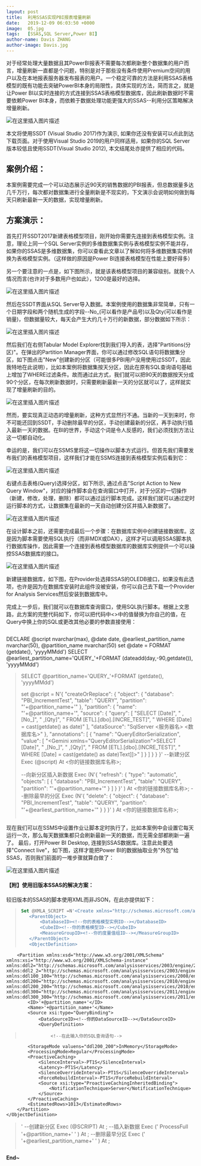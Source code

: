 ```yaml
---
layout: post
title:  利用SSAS实现PBI报表增量刷新
date:   2019-12-09 06:03:50 +0000
image:  05.jpg
tags:   [SSAS,SQL Server,Power BI]
author-name: Davis ZHANG
author-image: Davis.jpg
---
```


对于经常处理大量数据且其PowerBI报表不需要每次都刷新整个数据集的用户而言，增量刷新一直都是个问题，特别是对于那些没有条件使用Premium空间的用户以及在本地报表服务器发布报表的用户。一个稳定可靠的方法是利用SSAS表格模型的既有功能去突破PowerBI本身的局限性，具体实现的方法，简而言之，就是让Power BI以实时连接的方式连接到SSAS表格模型数据库，因此刷新数据时不需要依赖Power BI本身，而依赖于数据处理功能更强大的SSAS--利用分区策略解决增量刷新。

![在这里插入图片描述](https://img-blog.csdnimg.cn/20191209191718854.png?x-oss-process=image/watermark,type_ZmFuZ3poZW5naGVpdGk,shadow_10,text_d3d3LmQtYmkudGVjaA==,size_16,color_FFFFFF,t_70)

本文将使用SSDT (Visual Studio 2017)作为演示, 如果你还没有安装可以点此到达下载页面。对于使用Visual Studio 2019的用户同样适用，如果你的SQL Server版本较低且使用SSDT(Visual Studio 2012), 本文结尾处亦提供了相应的代码。

## 案例介绍：

本案例需要完成一个可以动态展示近90天的销售数据的PBI报表，但总数据量多达几千万行，每次都对数据集进行全量刷新是不现实的，下文演示会说明如何做到每天只刷新最新一天的数据，实现增量刷新。

## 方案演示：

首先打开SSDT2017新建表格模型项目，刚开始你需要先连接到表格模型实例。注意，理论上同一个SQL Server实例的多维数据集实例与表格模型实例不能并存，如果你的SSAS是多维数据集，你可以查看此文章以了解如何将多维数据集实例转换为表格模型实例。（这样做的原因是Power BI连接表格模型在性能上要好得多）

另一个要注意的一点是，如下图所示，就是该表格模型项目的兼容级别。就我个人情况而言(也许对于多数用户也如此），1200是最好的选择。

![在这里插入图片描述](https://img-blog.csdnimg.cn/20191209191738774.png?x-oss-process=image/watermark,type_ZmFuZ3poZW5naGVpdGk,shadow_10,text_d3d3LmQtYmkudGVjaA==,size_16,color_FFFFFF,t_70)

然后在SSDT界面从SQL Server导入数据。本案例使用的数据集非常简单，只有一个日期字段和两个随机生成的字段--No_(可以看作是产品号)以及Qty(可以看作是销量)，但数据量较大，每天会产生大约几十万行的新数据，部分数据如下所示：

![在这里插入图片描述](https://img-blog.csdnimg.cn/20191209191745520.png)

然后我们在右侧Tabular Model Explorer找到我们导入的表，选择"Partitions(分区)"。在弹出的Partition Manager界面，你可以通过修改SQL语句将数据集分区，如下图点击"New"创建新的分区（可能很多PBI用户没用使用过SSDT，因此我特地在此说明），比如本案例将数据集按天分区，因此在原有SQL查询语句基础上增加了WHERE过滤条件。故而通过此方式，我们就可以把90天的数据按天分成90个分区，在每次刷新数据时，只需要刷新最新一天的分区就可以了，这样就实现了增量刷新的目的。

![在这里插入图片描述](https://img-blog.csdnimg.cn/20191209191758748.png?x-oss-process=image/watermark,type_ZmFuZ3poZW5naGVpdGk,shadow_10,text_d3d3LmQtYmkudGVjaA==,size_16,color_FFFFFF,t_70)

然而，要实现真正动态的增量刷新，这种方式显然行不通。当新的一天到来时，你不可能还回到SSDT，手动删除最早的分区，手动创建最新的分区，再手动执行插入最新一天的数据。在BI的世界，手动这个词是令人反感的，我们必须找到方法让这一切都自动化。

幸运的是，我们可以在SSMS里将这一切操作以脚本方式运行。但首先我们需要发布我们的表格模型项目，这样我们才能在SSMS连接到表格模型实例后看到它：

![在这里插入图片描述](https://img-blog.csdnimg.cn/20191209191804483.png?x-oss-process=image/watermark,type_ZmFuZ3poZW5naGVpdGk,shadow_10,text_d3d3LmQtYmkudGVjaA==,size_16,color_FFFFFF,t_70)

右键点击表格(Query)选择分区，如下所示,  通过点击"Script Action to New Query Window"，对应的操作脚本会在查询窗口中打开，对于分区的一切操作（新建，修改，处理，删除）都可以通过运行脚本完成。这样我们就可以通过定时运行脚本的方式，让数据集在最新的一天自动创建分区并插入新数据了。

![在这里插入图片描述](https://img-blog.csdnimg.cn/20191209191814345.png?x-oss-process=image/watermark,type_ZmFuZ3poZW5naGVpdGk,shadow_10,text_d3d3LmQtYmkudGVjaA==,size_16,color_FFFFFF,t_70)

在设计脚本之前，还需要完成最后一个步骤：在数据库实例中创建链接数据库。这是因为脚本需要使用SQL执行（而非MDX或DAX），这样才可以调用SSAS脚本执行数据库操作，因此需要一个连接到表格模型数据库的数据库实例提供一个可以操控SSAS数据库的接口。

![在这里插入图片描述](https://img-blog.csdnimg.cn/20191209191820742.png?x-oss-process=image/watermark,type_ZmFuZ3poZW5naGVpdGk,shadow_10,text_d3d3LmQtYmkudGVjaA==,size_16,color_FFFFFF,t_70)

新建链接数据库，如下图，在Provider处选择SSAS的OLEDB接口，如果没有此选项，也许是因为在数据库安装时此组件没被安装，你可以自己去下载一个Provider for Analysis Services然后安装到数据库中。

完成上一步后，我们就可以在数据库查询窗口，使用SQL执行脚本。根据上文思路，此方案的完整代码如下，你可以把代码中<>中的值替换为你自己的值，在Query中换上你的SQL或更改其他必要的参数直接使用：

>```SQL
DECLARE @script nvarchar(max), @date date, @earliest_partition_name nvarchar(50), @partition_name nvarchar(50)
set @date = FORMAT (getdate(), 'yyyyMMdd')
SELECT @earliest_partition_name='QUERY_'+FORMAT (dateadd(day,-90,getdate()), 'yyyyMMdd')
>SELECT @partition_name='QUERY_'+FORMAT (getdate(), 'yyyyMMdd')
>
>set @script = N'{
  "createOrReplace": {
    "object": {
      "database": "PBI_IncrementTest",
      "table": "QUERY",
      "partition": "'+@partition_name+'"
    },
    "partition": {
      "name": "'+@partition_name+'",
      "source": {
        "query": [
          "SELECT [Date]",
          "      ,[No_]",
          "      ,[Qty]",
          "  FROM [ETL].[dbo].[INCRE_TEST]",
          " WHERE [Date] = cast(getdate() as date)"
        ],
        "dataSource": "SqlServer <服务器名> <数据库名>"
      },
      "annotations": [
        {
          "name": "QueryEditorSerialization",
          "value": [
            "<?xml version=\"1.0\" encoding=\"UTF-16\"?><Gemini xmlns=\"QueryEditorSerialization\"><AnnotationContent><![CDATA[<RSQueryCommandText>SELECT [Date]",
            "      ,[No_]",
            "      ,[Qty]",
            "  FROM [ETL].[dbo].[INCRE_TEST]",
            " WHERE [Date] = cast(getdate() as date)</RSQueryCommandText><RSQueryCommandType>Text</RSQueryCommandType><RSQueryDesignState></RSQueryDesignState>]]></AnnotationContent></Gemini>"
          ]
        }
      ]
    }
  }
>}'
>--新建分区
>Exec (@script) At <你的链接数据库名称>;
>
>--向新分区插入新数据
>Exec 
(N'{
  "refresh": {
    "type": "automatic",
    "objects": [
      {
        "database": "PBI_IncrementTest",
        "table": "QUERY",
        "partition": "'+@partition_name+'"
      }
    ]
  }
}'
>) At <你的链接数据库名称>;
>--删除最早的分区
>Exec
(N'{
  "delete": {
    "object": {
      "database": "PBI_IncrementTest",
      "table": "QUERY",
      "partition": "'+@earliest_partition_name+'"
    }
  }
}'
) At <你的链接数据库名称>;
>```

现在我们可以在SSMS中设置作业让脚本定时执行了，比如本案例中会设置它每天运行一次，那么每天数据集都只会刷新最新一天的数据，而无需全部都刷新一遍了。
最后，打开Power BI Desktop, 连接到SSAS数据库。注意此处要选择"Connect live"，如下图，这样才能把Power BI的数据抽取业务"外包"给SSAS，否则我们前面的一堆步骤就算白做了：

![在这里插入图片描述](https://img-blog.csdnimg.cn/20191209191836615.png?x-oss-process=image/watermark,type_ZmFuZ3poZW5naGVpdGk,shadow_10,text_d3d3LmQtYmkudGVjaA==,size_16,color_FFFFFF,t_70)


#### 【附】使用旧版本SSAS的解决方案：

较旧版本的SSAS的脚本使用XML而非JSON，在此亦提供如下：

>```SQL
>Set @XMLA_SCRIPT =N'<Create xmlns="http://schemas.microsoft.com/analysisservices/2003/engine">
>    <ParentObject>
>        <DatabaseID><!--你的表格模型实例ID--></DatabaseID>
>        <CubeID><!--你的表格模型ID--></CubeID>
>        <MeasureGroupID><!--你的度量值组ID--></MeasureGroupID>
>    </ParentObject>
>    <ObjectDefinition>
        <Partition xmlns:xsd="http://www.w3.org/2001/XMLSchema" xmlns:xsi="http://www.w3.org/2001/XMLSchema-instance" xmlns:ddl2="http://schemas.microsoft.com/analysisservices/2003/engine/2" xmlns:ddl2_2="http://schemas.microsoft.com/analysisservices/2003/engine/2/2" xmlns:ddl100_100="http://schemas.microsoft.com/analysisservices/2008/engine/100/100" xmlns:ddl200="http://schemas.microsoft.com/analysisservices/2010/engine/200" xmlns:ddl200_200="http://schemas.microsoft.com/analysisservices/2010/engine/200/200" xmlns:ddl300="http://schemas.microsoft.com/analysisservices/2011/engine/300" xmlns:ddl300_300="http://schemas.microsoft.com/analysisservices/2011/engine/300/300">
            <ID>'+@partition_name+'</ID>
            <Name>'+@partition_name+'</Name>
            <Source xsi:type="QueryBinding">
                <DataSourceID><!--你的DataSourceID--></DataSourceID>
                <QueryDefinition>
>                <!--在此输入你的SQL查询语句-->
>	</QueryDefinition>
>            </Source>
            <StorageMode valuens="ddl200_200">InMemory</StorageMode>
            <ProcessingMode>Regular</ProcessingMode>
            <ProactiveCaching>
                <SilenceInterval>-PT1S</SilenceInterval>
                <Latency>-PT1S</Latency>
                <SilenceOverrideInterval>-PT1S</SilenceOverrideInterval>
                <ForceRebuildInterval>-PT1S</ForceRebuildInterval>
                <Source xsi:type="ProactiveCachingInheritedBinding">
                    <NotificationTechnique>Server</NotificationTechnique>
                </Source>
            </ProactiveCaching>
            <EstimatedRows>1013</EstimatedRows>        
        </Partition>
    </ObjectDefinition>
></Create>'
>--创建新分区
>Exec (@SCRIPT) At <!--你的链接数据库名称-->;
>--插入新数据
>Exec ('
><Process xmlns="http://schemas.microsoft.com/analysisservices/2003/engine">
>  <Type>ProcessFull</Type>
>  <Object>
>    <DatabaseID><!--你的表格模型实例ID--></DatabaseID>
>    <CubeID><!--你的表格模型ID--></CubeID>
>    <MeasureGroupID><!--你的度量值组ID--></MeasureGroupID>
>    <PartitionID>'+@partition_name+'</PartitionID>
>  </Object>
></Process>'
>) At <!--你的链接数据库名称-->;
>--删除最早分区
>Exec ('
><Delete xmlns="http://schemas.microsoft.com/analysisservices/2003/engine">
>  <Object>
>    <DatabaseID><!--你的表格模型实例ID--></DatabaseID>
>    <CubeID><!--你的表格模型ID--></CubeID>
>    <MeasureGroupID><!--你的度量值组ID--></MeasureGroupID>
>    <PartitionID>'+@earliest_partition_name+'</PartitionID>
>  </Object>
></Delete>'
>) At <!--你的链接数据库名称-->;
>```

**End~**